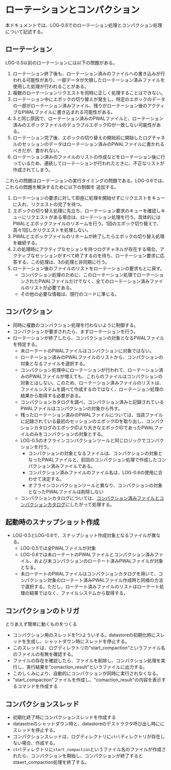  # ローテーションとコンパクション

本ドキュメントでは、LOG-0.6でのローテーション処理とコンパクション処理
について記述する。

## ローテーション

LOG-0.5以前のローテーションには以下の問題がある。

1. ローテーション終了後も、ローテーション済みのファイルへの書き込みが行われる可能性があり、一部データが欠損したローテーション済みファイルを使用した処理が行われることがある。
2. 複数のローテーションリクエストを同時に正しく処理することはできない。
3. ローテーション中にエポックの切り替えが発生し、特定のエポックのデータの一部がローテーション済みファイル、残りがローテーション後のアクティブなPWALファイルに書き込まれる可能性がある。
4. 3.と同じ原因で、ローテーション済みのPWALファイルと、ローテーション済みのエポックファイルのデュラブルエポックIDが一致しない可能性がある。
5. ローテーション完了後、エポックの切り替えの開始前に開始したログチャネルのセッションのデータはローテーション済みのPWALファイルに書かれるべきだが、書かれない。
6. ローテーション済みのファイルのリストの作成などをローテーション後に行っているため、連続してローテーションが行われたときに、不正なリストが作成されてしまう。

これらの問題はローテーションの実行タイミングの問題である。LOG-0.6では、これらの問題を解決するために以下の制御を
追加する。

1. ローテーションの要求に対して即座に処理を開始せずにリクエストをキューに入れ、リクエストの完了を待つ。
2. エポックの切り替え処理に先立ち、ローテーション要求のキューを確認しキューにリクエストがある場合は、ローテーション処理を行う。具体的にはPWALとエポックファイルのリネームを行う。1回のエポック切り替えで、高々1回しかリクエストを処理しない。
3. PWALとエポックファイルのリネームが終了したらエポックの切り替え処理を継続する。
4. 2.の処理時にアクティブなセションを持つログチャネルが存在する場合、アクティブなセッションがすべて終了するのを待ち、ローテーション要求に応答する。この処理は、3の処理と非同期に行う。
5. ローテーション後のファイルのリストをローテーションの要求もとに戻す。
   * コンパクション処理のために、このローテーション処理でローテーションされたPWALファイルだけでなく、全てのローテーション済みファイルのリストが必要である。
   * その他の必要な情報は、現行のコードに準じる。


## コンパクション

* 同時に複数のコンパクション処理を行わないように制御する。
* コンパクションが要求されたら、まずローテーションを行う。
* ローテーションが終了したら、コンパクションの対象となるPWALファイルを特定する。
  * 未ローテートのPWALファイルはコンパクションに対象ではない。
  * ローテーション済みのPWALファイルのリストから、コンパクションの対象となるファイルを選択する。
  * コンパクション処理中にローテーションが行われて、ローテーション済みのPWALファイルが増えても、これらのファイルはコンパクションの対象とはしない。このため、ローテーション済みファイルのリストは、ファイルシステムを調べて作成するのではなく、ローテーション処理の結果から取得する必要がある。
  * コンパクションカタログを調べ、コンパクション済みと記録されているPWALファイルはコンパクションの対象から外す。
  * 残ったローテーション済みのPWALファイルについては、当該ファイルに記録されている最初のセッションのエポックIDを取り出し、コンパクションカタログのエポックIDより大きなエポックIDであったPWALファイルのみをコンパクションの対象とする。
  * LOG-0.5のオフラインコンパクションツールと同じロジックでコンパクションを行う。
    * コンパクションの対象となるファイルは、コンパクションの対象となったPWALファイルと、前回のコンパクション処理で作成したコンパクション済みファイルである。
    * コンパクション済みファイルのファイル名は、LOG-0.6の使用に合わせて決定する。
    * オフラインコンパクションツールと異なり、コンパクションの対象となったPWALファイルは削除しない
  * コンパクションカタログについては、[コンパクション済みファイルとコンパクションカタログ](file_format.md)にしたがって処理する。


## 起動時のスナップショット作成

* LOG-0.5とLOG-0.6で、スナップショット作成対象となるファイルが異なる。
  * LOG-0.5では全PWALファイルが対象
  * LOG-0.6では未ローテートのPWALファイルとコンパクション済みファイル、および未コンパクションのローテート済みPWALファイルが対象となる。
  * 未ローテートのPWALファイルはコンパクションカタログを用いて、コンパクション対象のローテート済みPWALファイル作成時と同様の方法で選択する。ただし、ローテート済みファイルのリストはローテート処理の結果ではなく、ファイルシステムから取得する。


## コンパクションのトリガ

  とりあえず簡単に動くものをつくる

  * コンパクション用のスレッドを1つよういする。datastoreの初期化時にスレッドを生成し、シャットダウン時にスレッドを停止する。
  * このスレッドは、ログディレクトリの"start_compaction"というファイル名のファイルの有無を確認する。
  * ファイルの存在を確認したら、ファイルを削除し、コンパクション処理を実行し、実行結果を"comaction_result"というファイルに出力する。
  * このしくみにより、自動的にコンパクションが同時に実行されなくなる。
  * "start_compaction"ファイルを作成し、"comaction_result"の内容を表示するコマンドを作成する

## コンパクションスレッド

* 初期化終了時にコンパクションスレッドを作成する
* datasotreのシャットダウン時と、datastoreのデストラクタ呼び出し時ににスレッドを停止する。
* コンパクションスレッドは、ログディレクトリに`ctrl`ディレクトリが存在しない場合、作成する。
* `ctrl`ディレクトリに`start_compaction`というファイル名のファイルが作成されたら、コンパクションを開始し、コンパクションが終了するとstawrt_compaction処理を終了する。


